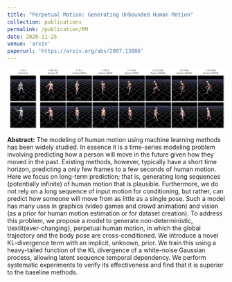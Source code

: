 ```yaml
---
title: "Perpetual Motion: Generating Unbounded Human Motion"
collection: publications
permalink: /publication/PM
date: 2020-11-25
venue: 'arxiv'
paperurl: 'https://arxiv.org/abs/2007.13886'
---
```

![alt text](../images/PM-teaser.png)<!-- .element height="20%" width="20%" -->

__Abstract:__ 
The modeling of human motion using machine learning methods has been widely studied. In essence it is a time-series modeling problem involving predicting how a person will move in the future given how they moved in the past. Existing methods, however, typically have a short time horizon, predicting a only few frames to a few seconds of human motion. Here we focus on long-term prediction; that is, generating long sequences (potentially infinite) of human motion that is plausible. Furthermore, we do not rely on a long sequence of input motion for conditioning, but rather, can predict how someone will move from as little as a single pose. Such a model has many uses in graphics (video games and crowd animation) and vision (as a prior for human motion estimation or for dataset creation). To address this problem, we propose a model to generate non-deterministic, \textit{ever-changing}, perpetual human motion, in which the global trajectory and the body pose are cross-conditioned. We introduce a novel KL-divergence term with an implicit, unknown, prior. We train this using a heavy-tailed function of the KL divergence of a white-noise Gaussian process, allowing latent sequence temporal dependency. We perform systematic experiments to verify its effectiveness and find that it is superior to the baseline methods.
